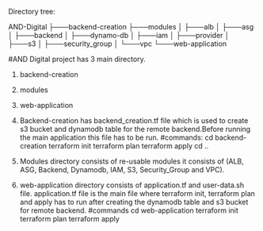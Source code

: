 Directory tree:

AND-Digital
    ├───backend-creation
    ├───modules
    │   ├───alb
    │   ├───asg
    │   ├───backend
    │   ├───dynamo-db
    │   ├───iam
    │   ├───provider
    │   ├───s3
    │   ├───security_group
    │   └───vpc
    └───web-application
    


 #AND Digital project has 3 main directory.
 
 1. backend-creation
 2. modules
 3. web-application
 
 
 1. Backend-creation has backend_creation.tf file which is used to create s3 bucket and dynamodb table
    for the remote backend.Before running the main application this file has to be run.
    #commands:
    cd  backend-creation
    terraform init
    terraform plan
    terraform apply
    cd ..
    
 2. Modules directory consists of re-usable modules it consists of (ALB, ASG, Backend, Dynamodb, IAM, S3, 
    Security_Group and VPC).
    
 3. web-application directory consists of application.tf and user-data.sh file. 
    application.tf file is the main file where terraform init, terraform plan and apply has to run after creating
    the dynamodb table and s3 bucket for remote backend.
    #commands
    cd web-application
    terraform init
    terraform plan
    terraform apply
    
   
    
    
    